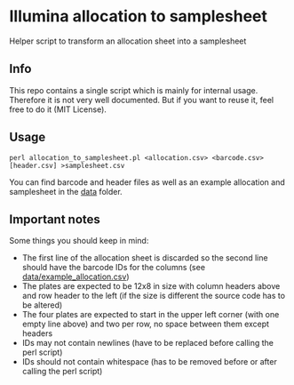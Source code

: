 # Illumina allocation to samplesheet
Helper script to transform an allocation sheet into a samplesheet

## Info
This repo contains a single script which is mainly for internal usage.
Therefore it is not very well documented.
But if you want to reuse it, feel free to do it (MIT License).

## Usage
```
perl allocation_to_samplesheet.pl <allocation.csv> <barcode.csv> [header.csv] >samplesheet.csv
```
You can find barcode and header files as well as an example allocation and samplesheet in the [data](data) folder.

## Important notes
Some things you should keep in mind:
 - The first line of the allocation sheet is discarded so the second line should have the barcode IDs for the columns (see [data/example_allocation.csv](example_allocation))
 - The plates are expected to be 12x8 in size with column headers above and row header to the left (if the size is different the source code has to be altered)
 - The four plates are expected to start in the upper left corner (with one empty line above) and two per row, no space between them except headers
 - IDs may not contain newlines (have to be replaced before calling the perl script)
 - IDs should not contain whitespace (has to be removed before or after calling the perl script)
